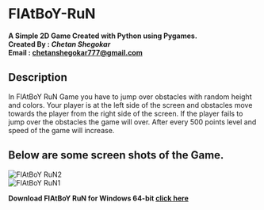 # FlAtBoY-RuN

**A Simple 2D Game Created with Python using Pygames.**</br>
**Created By : *Chetan Shegokar*</br>**
**Email : chetanshegokar777@gmail.com**</br>

## Description

In FlAtBoY RuN Game you have to jump over obstacles with random height and colors.
Your player is at the left side of the screen and obstacles move towards the player from the right side of the screen.
If the player fails to jump over the obstacles the game will over. After every 500 points level and speed of the game will increase.

## Below are some screen shots of the Game.

![FlAtBoY RuN2](https://user-images.githubusercontent.com/86248226/127909539-0b466c27-a31c-4998-8438-ae2d33434dce.png)      
![FlAtBoY RuN1](https://user-images.githubusercontent.com/86248226/127909545-a931bf85-b791-4a7f-92c2-47d5de19f467.png)




**Download FlAtBoY RuN for Windows 64-bit [click here](https://uc5acc9d20f670411b3264dab3b5.dl.dropboxusercontent.com/zip_download_get/A21v8hSWJZp-TfcEnWtNtcZqZwVQ21UsSz0aIZOIRtDUopawi6lt8o3PUngI-sJ4W05saaiekGcv9CdYDbEmajli7QZ48xsSRdqHrijihWwHvw?_download_id=351700789667772420413585097435183446953190549935766739497085480766&_notify_domain=www.dropbox.com)**
